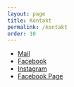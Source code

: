 ```yaml
---
layout: page
title: Kontakt
permalink: /kontakt
order: 10
---
```


- [Mail](mailto:ver.burgerova@gmail.com)
- [Facebook](https://www.facebook.com/veru.burgerova)
- [Instagram](https://www.instagram.com/tastucnakem/)
- [Facebook Page](https://www.facebook.com/tastucnakem/)
